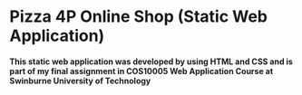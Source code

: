 # Pizza 4P Online Shop (Static Web Application)
#### This static web application was developed by using HTML and CSS and is part of my final assignment in COS10005 Web Application Course at Swinburne University of Technology
